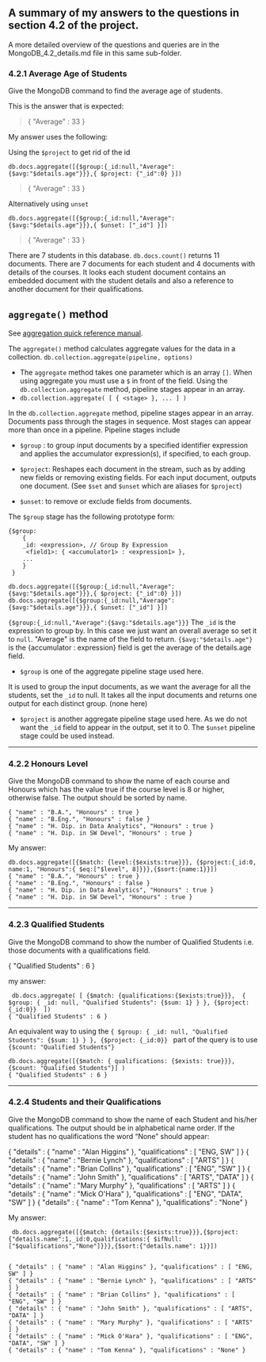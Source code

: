 ## A summary of my answers to the questions in section 4.2 of the project.

A more detailed overview of the questions and queries are in the MongoDB_4.2_details.md file in this same sub-folder.

### 4.2.1 Average Age of Students
Give the MongoDB command to find the average age of students.

This is the answer that is expected:
>{ "Average" : 33 }

My answer uses the following: 

Using the `$project` to get rid of the id 

```
db.docs.aggregate([{$group:{_id:null,"Average":{$avg:"$details.age"}}},{ $project: {"_id":0} }])
```
> { "Average" : 33 }


Alternatively using `unset`

```
db.docs.aggregate([{$group:{_id:null,"Average":{$avg:"$details.age"}}},{ $unset: ["_id"] }])
```

>{ "Average" : 33 }


There are 7 students in this database. 
`db.docs.count()` returns 11 documents. There are 7 documents for each student and 4 documents with details of the courses.
It looks each student document contains an embedded document with the student details and also a reference to another document for their qualifications.

## `aggregate()` method
See [aggregation quick reference manual](https://docs.mongodb.com/manual/meta/aggregation-quick-reference/).

The `aggregate()` method calculates aggregate values for the data in a collection.
`db.collection.aggregate(pipeline, options)`

- The `aggregate` method takes one parameter which is an array `[]`. When using aggregate you must use a `$` in front of the field. Using the `db.collection.aggregate` method, pipeline stages appear in an array. 
- `db.collection.aggregate( [ { <stage> }, ... ] )`

In the `db.collection.aggregate` method, pipeline stages appear in an array. Documents pass through the stages in sequence. Most stages can appear more than once in a pipeline.
Pipeline stages include 


-  `$group` : to group input documents by a specified identifier expression and applies the accumulator expression(s), if specified, to each group.

- `$project`: Reshapes each document in the stream, such as by adding new fields or removing existing fields. For each input document, outputs one document. (See `$set` and `$unset` which are aliases for `$project`)

- `$unset`: to remove or exclude fields from documents. 
 

The `$group` stage has the following prototype form:
```
{$group:
    {
    _id: <expression>, // Group By Expression
     <field1>: { <accumulator1> : <expression1> },
    ...
    }
 }
 ```

```
db.docs.aggregate([{$group:{_id:null,"Average":{$avg:"$details.age"}}},{ $project: {"_id":0} }])
db.docs.aggregate([{$group:{_id:null,"Average":{$avg:"$details.age"}}},{ $unset: ["_id"] }])
```

`{$group:{_id:null,"Average":{$avg:"$details.age"}}}`
The `_id` is the expression to group by. In this case we just want an overall average so set it to `null`.
"Average" is the name of the field to return. <field1>
`{$avg:"$details.age"}` is the {accumulator : expression} field is  get the average of the details.age field.


- `$group` is one of the aggregate pipeline stage used here. 

It is used to group the input documents, as we want the average for all the students, set the `_id` to null.
It takes all the input documents and returns one output for each distinct group. (none here)

- `$project` is another aggregate pipeline stage used here. As we do not want the `_id` field to appear in the output, set it to 0. The `$unset` pipeline stage could be used instead.


***



### 4.2.2 Honours Level
Give the MongoDB command to show the name of each course and Honours which has the value true if the course level is 8 or higher, otherwise false. The output should be sorted by name.


```
{ "name" : "B.A.", "Honours" : true }
{ "name" : "B.Eng.", "Honours" : false }
{ "name" : "H. Dip. in Data Analytics", "Honours" : true }
{ "name" : "H. Dip. in SW Devel", "Honours" : true }
```

My answer:
```
db.docs.aggregate([{$match: {level:{$exists:true}}}, {$project:{_id:0, name:1, "Honours":{ $eq:["$level", 8]}}},{$sort:{name:1}}])
{ "name" : "B.A.", "Honours" : true }
{ "name" : "B.Eng.", "Honours" : false }
{ "name" : "H. Dip. in Data Analytics", "Honours" : true }
{ "name" : "H. Dip. in SW Devel", "Honours" : true }
```
***

### 4.2.3 Qualified Students
Give the MongoDB command to show the number of Qualified Students i.e. those documents with a qualifications field.

{ "Qualified Students" : 6 }


my answer:

```
 db.docs.aggregate( [ {$match: {qualifications:{$exists:true}}},  { $group: { _id: null, "Qualified Students": {$sum: 1} } }, {$project: {_id:0}}  ])
{ "Qualified Students" : 6 }
```

An equivalent way to using the `{ $group: { _id: null, "Qualified Students": {$sum: 1} } }, {$project: {_id:0}} ` part of the query is to use `{$count: "Qualified Students"}`

```
db.docs.aggregate([{$match: { qualifications: {$exists: true}}}, {$count: "Qualified Students"}] )
{ "Qualified Students" : 6 }
```
***


### 4.2.4 Students and their Qualifications
Give the MongoDB command to show the name of each Student and his/her qualifications. The output should be in alphabetical name order.
If the student has no qualifications the word “None” should appear:


{ "details" : { "name" : "Alan Higgins" }, "qualifications" : [ "ENG, SW" ] }
{ "details" : { "name" : "Bernie Lynch" }, "qualifications" : [ "ARTS" ] }
{ "details" : { "name" : "Brian Collins" }, "qualifications" : [ "ENG", "SW" ] }
{ "details" : { "name" : "John Smith" }, "qualifications" : [ "ARTS", "DATA" ] }
{ "details" : { "name" : "Mary Murphy" }, "qualifications" : [ "ARTS" ] }
{ "details" : { "name" : "Mick O'Hara" }, "qualifications" : [ "ENG", "DATA", "SW" ] }
{ "details" : { "name" : "Tom Kenna" }, "qualifications" : "None" }


My answer:

```
 db.docs.aggregate([{$match: {details:{$exists:true}}},{$project:{"details.name":1,_id:0,qualifications:{ $ifNull:["$qualifications","None"]}}},{$sort:{"details.name": 1}}])

 
{ "details" : { "name" : "Alan Higgins" }, "qualifications" : [ "ENG, SW" ] }
{ "details" : { "name" : "Bernie Lynch" }, "qualifications" : [ "ARTS" ] }
{ "details" : { "name" : "Brian Collins" }, "qualifications" : [ "ENG", "SW" ] }
{ "details" : { "name" : "John Smith" }, "qualifications" : [ "ARTS", "DATA" ] }
{ "details" : { "name" : "Mary Murphy" }, "qualifications" : [ "ARTS" ] }
{ "details" : { "name" : "Mick O'Hara" }, "qualifications" : [ "ENG", "DATA", "SW" ] }
{ "details" : { "name" : "Tom Kenna" }, "qualifications" : "None" }
```
